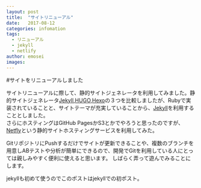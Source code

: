 ```yaml
---
layout: post
title:  "サイトリニューアル"
date:   2017-08-12
categories: infomation
tags:
  - リニューアル
  - jekyll
  - netlify
author: emosei
images:
---
```


#サイトをリニューアルしました

サイトリニューアルに際して、静的サイトジェネレータを利用してみました。静的サイトジェネレータ[Jekyll][jekyll],[HUGO][hugo],[Hexo][hexo]の３つを比較しましたが、Rubyで実装されていることと、サイトテーマが充実していることから、[Jekyll][jekyll]を利用することとしました。  
さらにホスティングはGitHub PagesかS3とかでやろうと思ったのですが、[Netfly][netlify]という静的サイトホスティングサービスを利用してみた。  

GitリポジトリにPushするだけでサイトが更新できることや、複数のブランチを用意しABテストや分析が簡単にできるので、開発でGitを利用している人にとっては親しみやすく便利に使えると思います。
しばらく弄って遊んでみることにします。

jekyllも初めて使うのでこのポストはjekyllでの初ポスト。

[jekyll]:      http://jekyllrb.com
[hugo]:        https://gohugo.io/
[hexo]:        https://hexo.io/
[netlify]:     https://www.netlify.com

